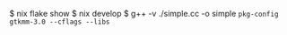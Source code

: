 
$ nix flake show
$ nix develop
$ g++ -v ./simple.cc -o simple `pkg-config gtkmm-3.0 --cflags --libs`
